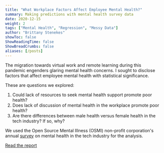 ```yaml
---
title: "What Workplace Factors Affect Employee Mental Health?"
summary: Making predictions with mental health survey data
date: 2020-12-15
weight: 2
tags: ["Mental Health", "Regression", "Messy Data"]
author: "Brittany Stenekes"
showToc: false
ShowReadingTime: false
ShowBreadCrumbs: false
aliases: [/posts]
---
```


The migration towards virtual work and remote learning 
during this pandemic engenders glaring mental health concerns.
I sought to disclose factors that affect employee mental health 
with statistical significance. 

These are questions we explored:
1.	Could lack of resources to seek mental health support promote poor health?
2.	Does lack of discussion of mental health in the workplace promote poor health?
3.	Are there differences between male health versus female health in the tech industry? If so, why?

We used the Open Source Mental Illness (OSMI) non-profit corporation's annual 
[survey](https://www.kaggle.com/osmihelp/osmi-mental-health-in-tech-survey-2019) on mental health in the tech industry
for the analysis.

[Read the report](/mh_report.pdf)
